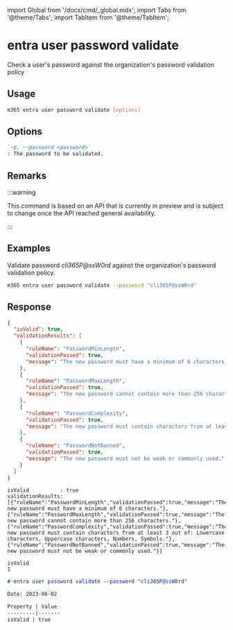<!-- DISCLAIMER: All secrets, passwords, and sensitive values in this document are examples only and not real credentials. -->
import Global from '/docs/cmd/_global.mdx';
import Tabs from '@theme/Tabs';
import TabItem from '@theme/TabItem';

# entra user password validate

Check a user's password against the organization's password validation policy

## Usage

```sh
m365 entra user password validate [options]
```

## Options

```md definition-list
`-p, --password <password>`
: The password to be validated.
```

<Global />

## Remarks

:::warning

This command is based on an API that is currently in preview and is subject to change once the API reached general availability.

:::

## Examples

Validate password _cli365P@ssW0rd_ against the organization's password validation policy.

```sh
m365 entra user password validate --password "cli365P@ssW0rd"
```

## Response

<Tabs>
  <TabItem value="JSON">

  ```json
  {
    "isValid": true,
    "validationResults": [
      {
        "ruleName": "PasswordMinLength",
        "validationPassed": true,
        "message": "The new password must have a minimum of 8 characters."
      },
      {
        "ruleName": "PasswordMaxLength",
        "validationPassed": true,
        "message": "The new password cannot contain more than 256 characters."
      },
      {
        "ruleName": "PasswordComplexity",
        "validationPassed": true,
        "message": "The new password must contain characters from at least 3 out of: Lowercase characters, Uppercase characters, Numbers, Symbols."
      },
      {
        "ruleName": "PasswordNotBanned",
        "validationPassed": true,
        "message": "The new password must not be weak or commonly used."
      }
    ]
  }
  ```

  </TabItem>
  <TabItem value="Text">

  ```text
  isValid          : true
  validationResults: [{"ruleName":"PasswordMinLength","validationPassed":true,"message":"The new password must have a minimum of 8 characters."},{"ruleName":"PasswordMaxLength","validationPassed":true,"message":"The new password cannot contain more than 256 characters."},{"ruleName":"PasswordComplexity","validationPassed":true,"message":"The new password must contain characters from at least 3 out of: Lowercase characters, Uppercase characters, Numbers, Symbols."},{"ruleName":"PasswordNotBanned","validationPassed":true,"message":"The new password must not be weak or commonly used."}]
  ```

  </TabItem>
  <TabItem value="CSV">

  ```csv
  isValid
  1
  ```

  </TabItem>
  <TabItem value="Markdown">

  ```md
  # entra user password validate --password "cli365P@ssW0rd"

  Date: 2023-06-02

  Property | Value
  ---------|-------
  isValid | true
  ```

  </TabItem>
</Tabs>
